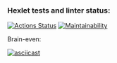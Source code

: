 ### Hexlet tests and linter status:
[![Actions Status](https://github.com/Arrcontender/php-project-45/workflows/hexlet-check/badge.svg)](https://github.com/Arrcontender/php-project-45/actions)
[![Maintainability](https://api.codeclimate.com/v1/badges/1b7b26f1e7bc1b31ccef/maintainability)](https://codeclimate.com/github/Arrcontender/php-project-45/maintainability)


Brain-even:

[![asciicast](https://asciinema.org/a/8ceLfJSBHIndvZgtaxDmtl973.svg)](https://asciinema.org/a/8ceLfJSBHIndvZgtaxDmtl973)
